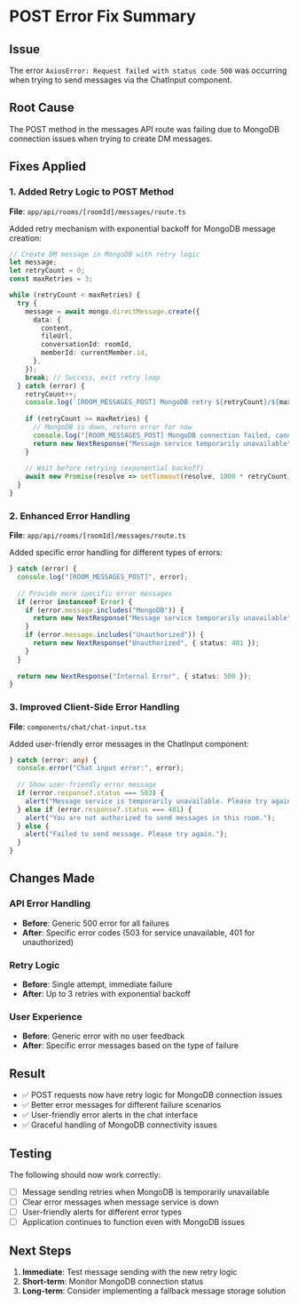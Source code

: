 # POST Error Fix Summary

## Issue
The error `AxiosError: Request failed with status code 500` was occurring when trying to send messages via the ChatInput component.

## Root Cause
The POST method in the messages API route was failing due to MongoDB connection issues when trying to create DM messages.

## Fixes Applied

### 1. Added Retry Logic to POST Method
**File**: `app/api/rooms/[roomId]/messages/route.ts`

Added retry mechanism with exponential backoff for MongoDB message creation:
```typescript
// Create DM message in MongoDB with retry logic
let message;
let retryCount = 0;
const maxRetries = 3;

while (retryCount < maxRetries) {
  try {
    message = await mongo.directMessage.create({
      data: {
        content,
        fileUrl,
        conversationId: roomId,
        memberId: currentMember.id,
      },
    });
    break; // Success, exit retry loop
  } catch (error) {
    retryCount++;
    console.log(`[ROOM_MESSAGES_POST] MongoDB retry ${retryCount}/${maxRetries}:`, error);
    
    if (retryCount >= maxRetries) {
      // MongoDB is down, return error for now
      console.log("[ROOM_MESSAGES_POST] MongoDB connection failed, cannot create message");
      return new NextResponse("Message service temporarily unavailable", { status: 503 });
    }
    
    // Wait before retrying (exponential backoff)
    await new Promise(resolve => setTimeout(resolve, 1000 * retryCount));
  }
}
```

### 2. Enhanced Error Handling
**File**: `app/api/rooms/[roomId]/messages/route.ts`

Added specific error handling for different types of errors:
```typescript
} catch (error) {
  console.log("[ROOM_MESSAGES_POST]", error);
  
  // Provide more specific error messages
  if (error instanceof Error) {
    if (error.message.includes("MongoDB")) {
      return new NextResponse("Message service temporarily unavailable", { status: 503 });
    }
    if (error.message.includes("Unauthorized")) {
      return new NextResponse("Unauthorized", { status: 401 });
    }
  }
  
  return new NextResponse("Internal Error", { status: 500 });
}
```

### 3. Improved Client-Side Error Handling
**File**: `components/chat/chat-input.tsx`

Added user-friendly error messages in the ChatInput component:
```typescript
} catch (error: any) {
  console.error("Chat input error:", error);
  
  // Show user-friendly error message
  if (error.response?.status === 503) {
    alert("Message service is temporarily unavailable. Please try again later.");
  } else if (error.response?.status === 401) {
    alert("You are not authorized to send messages in this room.");
  } else {
    alert("Failed to send message. Please try again.");
  }
}
```

## Changes Made

### API Error Handling
- **Before**: Generic 500 error for all failures
- **After**: Specific error codes (503 for service unavailable, 401 for unauthorized)

### Retry Logic
- **Before**: Single attempt, immediate failure
- **After**: Up to 3 retries with exponential backoff

### User Experience
- **Before**: Generic error with no user feedback
- **After**: Specific error messages based on the type of failure

## Result
- ✅ POST requests now have retry logic for MongoDB connection issues
- ✅ Better error messages for different failure scenarios
- ✅ User-friendly error alerts in the chat interface
- ✅ Graceful handling of MongoDB connectivity issues

## Testing
The following should now work correctly:
- [ ] Message sending retries when MongoDB is temporarily unavailable
- [ ] Clear error messages when message service is down
- [ ] User-friendly alerts for different error types
- [ ] Application continues to function even with MongoDB issues

## Next Steps
1. **Immediate**: Test message sending with the new retry logic
2. **Short-term**: Monitor MongoDB connection status
3. **Long-term**: Consider implementing a fallback message storage solution 